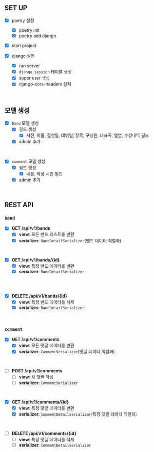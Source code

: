 ## SET UP

- [x] poetry 설정
  - [x] poetry init
  - [x] poetry add django
- [x] start project

- [x] django 설정
  - [x] run server
  - [x] `django_session` 테이블 생성
  - [x] super user 생성
  - [x] django-cors-headers 설치

<br>

## 모델 생성

- [x] `band` 모델 생성
  - [x] 필드 생성
    - [x] 사진, 이름, 결성일, 데뷔일, 장르, 구성원, 대표곡, 앨범, 수상내역 필드
  - [x] admin 추가

<br>

- [x] `comment` 모델 생성
  - [x] 필드 생성
    - [x] 내용, 작성 시간 필드
  - [x] admin 추가

<br>

## REST API

### `band`

- [x] **GET /api/v1/bands**
  - [x] **view**: 모든 밴드 리스트를 반환
  - [x] **serializer**: `BandDetailSerializer`(밴드 데이터 직렬화)

<br>

- [x] **GET /api/v1/bands/{id}**
  - [x] **view**: 특정 밴드 데이터를 반환
  - [x] **serializer**: `BandDetailSerializer`

<br>

<!-- - [ ] **PUT /api/v1/bands/{id}**
  - [ ] **view**: 특정 밴드 데이터를 수정
  - [ ] **serializer**: `BandDetailSerializer` -->

<br>

- [x] **DELETE /api/v1/bands/{id}**
  - [x] **view**: 특정 밴드 데이터를 삭제
  - [x] **serializer**: `BandDetailSerializer`

<br>

### `comment`

- [x] **GET /api/v1/comments**
  - [x] **view**: 모든 댓글 데이터를 반환
  - [x] **serializer**: `CommentSerializer`(댓글 데이터 직렬화)

<br>

- [ ] **POST /api/v1/comments**
  - [ ] **view**: 새 댓글 작성
  - [ ] **serializer**: `CommentSerializer`

<br>

- [x] **GET /api/v1/comments/{id}**
  - [x] **view**: 특정 댓글 데이터를 반환
  - [x] **serializer**: `CommentDetailSerializer`(특정 댓글 데이터 직렬화)

<br>

- [ ] **DELETE /api/v1/comments/{id}**
  - [ ] **view**: 특정 댓글 데이터를 삭제
  - [ ] **serializer**: `CommentDetailSerializer`
